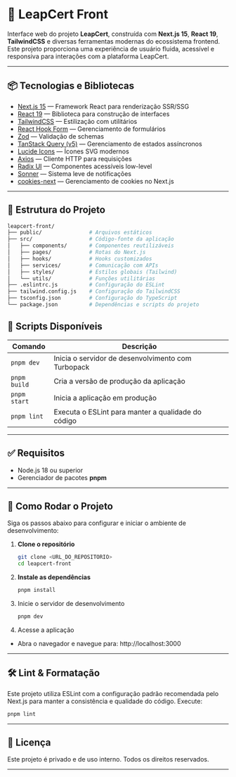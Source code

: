 # 🚀 LeapCert Front 

Interface web do projeto **LeapCert**, construída com **Next.js 15**, **React 19**, **TailwindCSS** e diversas ferramentas modernas do ecossistema frontend. Este projeto proporciona uma experiência de usuário fluida, acessível e responsiva para interações com a plataforma LeapCert.  

---

## 📦 Tecnologias e Bibliotecas

- [Next.js 15](https://nextjs.org/) — Framework React para renderização SSR/SSG
- [React 19](https://react.dev/) — Biblioteca para construção de interfaces
- [TailwindCSS](https://tailwindcss.com/) — Estilização com utilitários
- [React Hook Form](https://react-hook-form.com/) — Gerenciamento de formulários
- [Zod](https://zod.dev/) — Validação de schemas
- [TanStack Query (v5)](https://tanstack.com/query/v5) — Gerenciamento de estados assíncronos
- [Lucide Icons](https://lucide.dev/) — Ícones SVG modernos
- [Axios](https://axios-http.com/) — Cliente HTTP para requisições
- [Radix UI](https://www.radix-ui.com/) — Componentes acessíveis low-level
- [Sonner](https://sonner.emilkowal.dev/) — Sistema leve de notificações
- [cookies-next](https://www.npmjs.com/package/cookies-next) — Gerenciamento de cookies no Next.js

---

## 📁 Estrutura do Projeto

```bash
leapcert-front/
├── public/               # Arquivos estáticos
├── src/                  # Código-fonte da aplicação
│   ├── components/       # Componentes reutilizáveis
│   ├── pages/            # Rotas do Next.js
│   ├── hooks/            # Hooks customizados
│   ├── services/         # Comunicação com APIs
│   ├── styles/           # Estilos globais (Tailwind)
│   └── utils/            # Funções utilitárias
├── .eslintrc.js          # Configuração do ESLint
├── tailwind.config.js    # Configuração do TailwindCSS
├── tsconfig.json         # Configuração do TypeScript
└── package.json          # Dependências e scripts do projeto
```

## 🔧 Scripts Disponíveis

| Comando         | Descrição                                               |
|-----------------|---------------------------------------------------------|
| `pnpm dev`      | Inicia o servidor de desenvolvimento com Turbopack      |
| `pnpm build`    | Cria a versão de produção da aplicação                  |
| `pnpm start`    | Inicia a aplicação em produção                          |
| `pnpm lint`     | Executa o ESLint para manter a qualidade do código      |

---

## ✅ Requisitos

- Node.js 18 ou superior
- Gerenciador de pacotes **pnpm**

---

## 🚀 Como Rodar o Projeto

Siga os passos abaixo para configurar e iniciar o ambiente de desenvolvimento:

1. **Clone o repositório**

   ```bash
   git clone <URL_DO_REPOSITORIO>
   cd leapcert-front
   ```

2. **Instale as dependências**
   ```bash
   pnpm install
   ```

3. Inicie o servidor de desenvolvimento
   ```bash
   pnpm dev
   ```

4. Acesse a aplicação
- Abra o navegador e navegue para: http://localhost:3000

---

## 🛠️ Lint & Formatação

Este projeto utiliza ESLint com a configuração padrão recomendada pelo Next.js para manter a consistência e qualidade do código. Execute:
  ```bash
  pnpm lint
  ```
---

## 📝 Licença

Este projeto é privado e de uso interno. Todos os direitos reservados.

---
